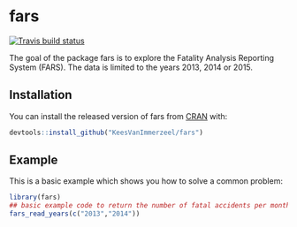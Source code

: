 
# fars

<!-- badges: start -->
[![Travis build status](https://travis-ci.com/KVIsweco/fars.svg?branch=master)](https://travis-ci.com/KVIsweco/fars)
<!-- badges: end -->

The goal of the package fars is to explore the Fatality Analysis Reporting System (FARS).
The data is limited to the years 2013, 2014 or 2015.

## Installation

You can install the released version of fars from [CRAN](https://CRAN.R-project.org) with:

``` r
devtools::install_github("KeesVanImmerzeel/fars")
```

## Example

This is a basic example which shows you how to solve a common problem:

``` r
library(fars)
## basic example code to return the number of fatal accidents per month.
fars_read_years(c("2013","2014"))
```


